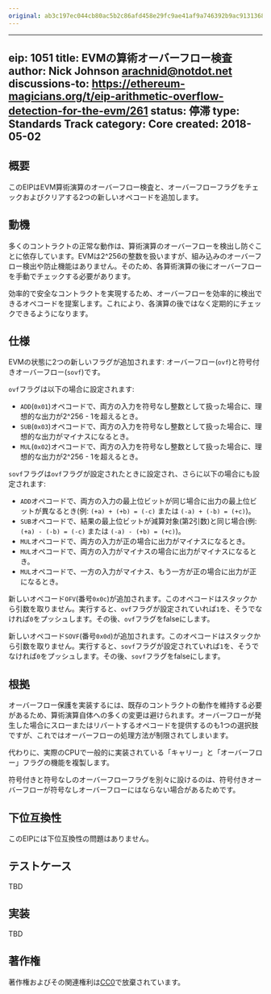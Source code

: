 ```yaml
---
original: ab3c197ec044cb80ac5b2c86afd458e29fc9ae41af9a746392b9ac9131368e8b
---
```


---
eip: 1051
title: EVMの算術オーバーフロー検査
author: Nick Johnson <arachnid@notdot.net>
discussions-to: https://ethereum-magicians.org/t/eip-arithmetic-overflow-detection-for-the-evm/261
status: 停滞
type: Standards Track
category: Core
created: 2018-05-02
---

## 概要
このEIPはEVM算術演算のオーバーフロー検査と、オーバーフローフラグをチェックおよびクリアする2つの新しいオペコードを追加します。

## 動機
多くのコントラクトの正常な動作は、算術演算のオーバーフローを検出し防ぐことに依存しています。EVMは2^256の整数を扱いますが、組み込みのオーバーフロー検出や防止機能はありません。そのため、各算術演算の後にオーバーフローを手動でチェックする必要があります。

効率的で安全なコントラクトを実現するため、オーバーフローを効率的に検出できるオペコードを提案します。これにより、各演算の後ではなく定期的にチェックできるようになります。

## 仕様

EVMの状態に2つの新しいフラグが追加されます: オーバーフロー(`ovf`)と符号付きオーバーフロー(`sovf`)です。

`ovf`フラグは以下の場合に設定されます:

 - `ADD`(`0x01`)オペコードで、両方の入力を符号なし整数として扱った場合に、理想的な出力が2^256 - 1を超えるとき。
 - `SUB`(`0x03`)オペコードで、両方の入力を符号なし整数として扱った場合に、理想的な出力がマイナスになるとき。
 - `MUL`(`0x02`)オペコードで、両方の入力を符号なし整数として扱った場合に、理想的な出力が2^256 - 1を超えるとき。

`sovf`フラグは`ovf`フラグが設定されたときに設定され、さらに以下の場合にも設定されます:

 - `ADD`オペコードで、両方の入力の最上位ビットが同じ場合に出力の最上位ビットが異なるとき(例: `(+a) + (+b) = (-c)` または `(-a) + (-b) = (+c)`)。
 - `SUB`オペコードで、結果の最上位ビットが減算対象(第2引数)と同じ場合(例: `(+a) - (-b) = (-c)` または `(-a) - (+b) = (+c)`)。
 - `MUL`オペコードで、両方の入力が正の場合に出力がマイナスになるとき。
 - `MUL`オペコードで、両方の入力がマイナスの場合に出力がマイナスになるとき。
 - `MUL`オペコードで、一方の入力がマイナス、もう一方が正の場合に出力が正になるとき。

新しいオペコード`OFV`(番号`0x0c`)が追加されます。このオペコードはスタックから引数を取りません。実行すると、`ovf`フラグが設定されていれば`1`を、そうでなければ`0`をプッシュします。その後、`ovf`フラグをfalseにします。

新しいオペコード`SOVF`(番号`0x0d`)が追加されます。このオペコードはスタックから引数を取りません。実行すると、`sovf`フラグが設定されていれば`1`を、そうでなければ`0`をプッシュします。その後、`sovf`フラグをfalseにします。

## 根拠
オーバーフロー保護を実装するには、既存のコントラクトの動作を維持する必要があるため、算術演算自体への多くの変更は避けられます。オーバーフローが発生した場合にスローまたはリバートするオペコードを提供するのも1つの選択肢ですが、これではオーバーフローの処理方法が制限されてしまいます。

代わりに、実際のCPUで一般的に実装されている「キャリー」と「オーバーフロー」フラグの機能を複製します。

符号付きと符号なしのオーバーフローフラグを別々に設けるのは、符号付きオーバーフローが符号なしオーバーフローにはならない場合があるためです。

## 下位互換性
このEIPには下位互換性の問題はありません。

## テストケース
TBD

## 実装
TBD

## 著作権
著作権およびその関連権利は[CC0](../LICENSE.md)で放棄されています。